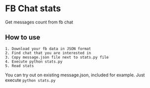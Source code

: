 # FB Chat stats
Get messages count from fb chat

## How to use

```
1. Download your fb data in JSON format
2. Find chat that you are interested in
3. Copy message.json file next to stats.py file
4. Execute python stats.py
5. Read stats 
```

You can try out on existing message.json, included for example. Just execute `python stats.py`
